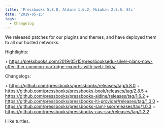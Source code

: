 ```yaml
---
title: 'Pressbooks 5.8.0, Aldine 1.6.2, McLuhan 2.8.5, Etc'
date: '2019-05-15'
tags:
  - Changelog
---
```


We released patches for our plugins and themes, and have deployed them to all our hosted
networks.

Hightlights:

\+
https://pressbooks.com/2019/05/15/pressbooksedu-silver-plans-now-offer-thin-common-cartridge-exports-with-web-links/

Changelogs:

\+ https://github.com/pressbooks/pressbooks/releases/tag/5.8.0 +
https://github.com/pressbooks/pressbooks-book/releases/tag/2.8.5 +
https://github.com/pressbooks/pressbooks-aldine/releases/tag/1.6.2 +
https://github.com/pressbooks/pressbooks-lti-provider/releases/tag/1.3.0 +
https://github.com/pressbooks/pressbooks-saml-sso/releases/tag/1.0.3 +
https://github.com/pressbooks/pressbooks-cas-sso/releases/tag/1.2.2

I like turtles.
